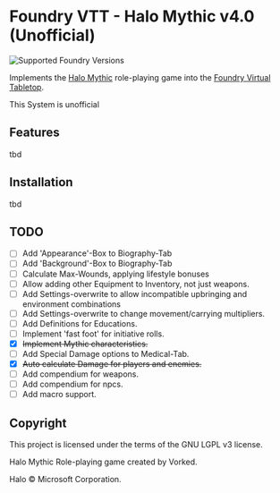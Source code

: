 # Foundry VTT - Halo Mythic v4.0 (Unofficial)
![Supported Foundry Versions](https://img.shields.io/endpoint?url=https://foundryshields.com/version?url=https://raw.githubusercontent.com/maximilianmaihoefner/foundryvtt-halo-mythic/main/src/system.json)

Implements the [Halo Mythic](https://www.reddit.com/r/HaloMythic/) role-playing game into the [Foundry Virtual Tabletop](https://foundryvtt.com).

This System is unofficial

## Features
tbd

## Installation
tbd

## TODO
- [ ] Add 'Appearance'-Box to Biography-Tab
- [ ] Add 'Background'-Box to Biography-Tab
- [ ] Calculate Max-Wounds, applying lifestyle bonuses
- [ ] Allow adding other Equipment to Inventory, not just weapons.
- [ ] Add Settings-overwrite to allow incompatible upbringing and environment combinations
- [ ] Add Settings-overwrite to change movement/carrying multipliers.
- [ ] Add Definitions for Educations.
- [ ] Implement 'fast foot' for initiative rolls.
- [X] ~~Implement Mythic characteristics.~~
- [ ] Add Special Damage options to Medical-Tab.
- [X] ~~Auto calculate Damage for players and enemies.~~
- [ ] Add compendium for weapons.
- [ ] Add compendium for npcs.
- [ ] Add macro support.

## Copyright
This project is licensed under the terms of the GNU LGPL v3 license.

Halo Mythic Role-playing game created by Vorked.

Halo © Microsoft Corporation.

